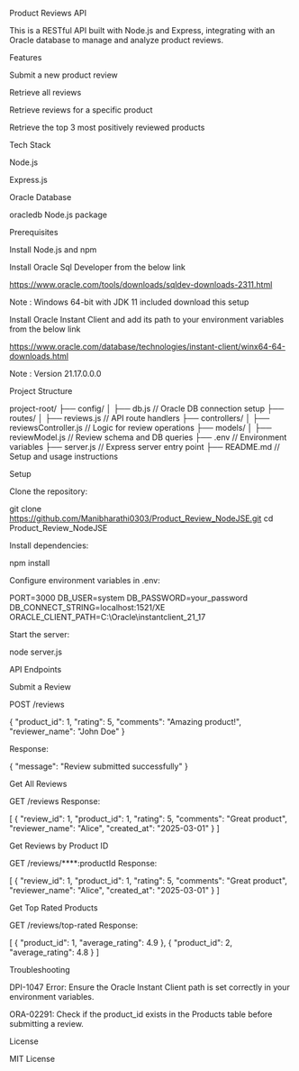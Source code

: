 Product Reviews API

This is a RESTful API built with Node.js and Express, integrating with an Oracle database to manage and analyze product reviews.

Features

Submit a new product review

Retrieve all reviews

Retrieve reviews for a specific product

Retrieve the top 3 most positively reviewed products

Tech Stack

Node.js

Express.js

Oracle Database

oracledb Node.js package

Prerequisites

Install Node.js and npm

Install Oracle Sql Developer from the below link

https://www.oracle.com/tools/downloads/sqldev-downloads-2311.html

Note : Windows 64-bit with JDK 11 included download this setup

Install Oracle Instant Client and add its path to your environment variables from the below link

https://www.oracle.com/database/technologies/instant-client/winx64-64-downloads.html

Note : Version 21.17.0.0.0

Project Structure

project-root/
├── config/
│   ├── db.js            // Oracle DB connection setup
├── routes/
│   ├── reviews.js      // API route handlers
├── controllers/
│   ├── reviewsController.js // Logic for review operations
├── models/
│   ├── reviewModel.js  // Review schema and DB queries
├── .env                // Environment variables
├── server.js           // Express server entry point
├── README.md           // Setup and usage instructions

Setup

Clone the repository:

git clone https://github.com/Manibharathi0303/Product_Review_NodeJSE.git
cd Product_Review_NodeJSE

Install dependencies:

npm install

Configure environment variables in .env:

PORT=3000
DB_USER=system
DB_PASSWORD=your_password
DB_CONNECT_STRING=localhost:1521/XE
ORACLE_CLIENT_PATH=C:\Oracle\instantclient_21_17

Start the server:

node server.js

API Endpoints

Submit a Review

POST /reviews

{
  "product_id": 1,
  "rating": 5,
  "comments": "Amazing product!",
  "reviewer_name": "John Doe"
}

Response:

{
  "message": "Review submitted successfully"
}

Get All Reviews

GET /reviews Response:

[
  {
    "review_id": 1,
    "product_id": 1,
    "rating": 5,
    "comments": "Great product",
    "reviewer_name": "Alice",
    "created_at": "2025-03-01"
  }
]

Get Reviews by Product ID

GET /reviews/****:productId Response:

[
  {
    "review_id": 1,
    "product_id": 1,
    "rating": 5,
    "comments": "Great product",
    "reviewer_name": "Alice",
    "created_at": "2025-03-01"
  }
]

Get Top Rated Products

GET /reviews/top-rated Response:

[
  {
    "product_id": 1,
    "average_rating": 4.9
  },
  {
    "product_id": 2,
    "average_rating": 4.8
  }
]

Troubleshooting

DPI-1047 Error: Ensure the Oracle Instant Client path is set correctly in your environment variables.

ORA-02291: Check if the product_id exists in the Products table before submitting a review.

License

MIT License

